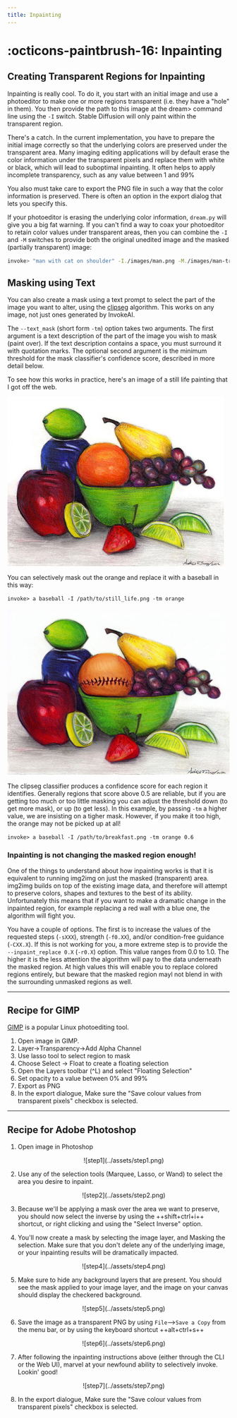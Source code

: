 ```yaml
---
title: Inpainting
---
```


# :octicons-paintbrush-16: Inpainting

## **Creating Transparent Regions for Inpainting**

Inpainting is really cool. To do it, you start with an initial image
and use a photoeditor to make one or more regions transparent
(i.e. they have a "hole" in them). You then provide the path to this
image at the dream> command line using the `-I` switch. Stable
Diffusion will only paint within the transparent region.

There's a catch. In the current implementation, you have to prepare
the initial image correctly so that the underlying colors are
preserved under the transparent area. Many imaging editing
applications will by default erase the color information under the
transparent pixels and replace them with white or black, which will
lead to suboptimal inpainting. It often helps to apply incomplete
transparency, such as any value between 1 and 99%

You also must take care to export the PNG file in such a way that the
color information is preserved. There is often an option in the export
dialog that lets you specify this.

If your photoeditor is erasing the underlying color information,
`dream.py` will give you a big fat warning. If you can't find a way to
coax your photoeditor to retain color values under transparent areas,
then you can combine the `-I` and `-M` switches to provide both the
original unedited image and the masked (partially transparent) image:

```bash
invoke> "man with cat on shoulder" -I./images/man.png -M./images/man-transparent.png
```

## **Masking using Text**

You can also create a mask using a text prompt to select the part of
the image you want to alter, using the <a
href="https://github.com/timojl/clipseg">clipseg</a> algorithm. This
works on any image, not just ones generated by InvokeAI.

The `--text_mask` (short form `-tm`) option takes two arguments. The
first argument is a text description of the part of the image you wish
to mask (paint over). If the text description contains a space, you must
surround it with quotation marks. The optional second argument is the
minimum threshold for the mask classifier's confidence score, described
in more detail below.

To see how this works in practice, here's an image of a still life
painting that I got off the web.

<img src="../assets/still-life-scaled.jpg">

You can selectively mask out the
orange and replace it with a baseball in this way:

~~~
invoke> a baseball -I /path/to/still_life.png -tm orange
~~~

<img src="../assets/still-life-inpainted.png">

The clipseg classifier produces a confidence score for each region it
identifies. Generally regions that score above 0.5 are reliable, but
if you are getting too much or too little masking you can adjust the
threshold down (to get more mask), or up (to get less). In this
example, by passing `-tm` a higher value, we are insisting on a tigher
mask. However, if you make it too high, the orange may not be picked
up at all!

~~~
invoke> a baseball -I /path/to/breakfast.png -tm orange 0.6
~~~


### Inpainting is not changing the masked region enough!

One of the things to understand about how inpainting works is that it
is equivalent to running img2img on just the masked (transparent)
area. img2img builds on top of the existing image data, and therefore
will attempt to preserve colors, shapes and textures to the best of
its ability. Unfortunately this means that if you want to make a
dramatic change in the inpainted region, for example replacing a red
wall with a blue one, the algorithm will fight you.

You have a couple of options. The first is to increase the values of
the requested steps (`-sXXX`), strength (`-f0.XX`), and/or
condition-free guidance (`-CXX.X`). If this is not working for you, a
more extreme step is to provide the `--inpaint_replace 0.X` (`-r0.X`)
option. This value ranges from 0.0 to 1.0. The higher it is the less
attention the algorithm will pay to the data underneath the masked
region. At high values this will enable you to replace colored regions
entirely, but beware that the masked region mayl not blend in with the
surrounding unmasked regions as well.

---

## Recipe for GIMP

[GIMP](https://www.gimp.org/) is a popular Linux photoediting tool.

1. Open image in GIMP.
2. Layer->Transparency->Add Alpha Channel
3. Use lasso tool to select region to mask
4. Choose Select -> Float to create a floating selection
5. Open the Layers toolbar (^L) and select "Floating Selection"
6. Set opacity to a value between 0% and 99%
7. Export as PNG
8. In the export dialogue, Make sure the "Save colour values from
   transparent pixels" checkbox is selected.

---

## Recipe for Adobe Photoshop

1. Open image in Photoshop

    <div align="center" markdown>![step1](../assets/step1.png)</div>

2. Use any of the selection tools (Marquee, Lasso, or Wand) to select the area you desire to inpaint.

    <div align="center" markdown>![step2](../assets/step2.png)</div>

3. Because we'll be applying a mask over the area we want to preserve, you should now select the inverse by using the ++shift+ctrl+i++ shortcut, or right clicking and using the "Select Inverse" option.

4. You'll now create a mask by selecting the image layer, and Masking the selection. Make sure that you don't delete any of the underlying image, or your inpainting results will be dramatically impacted.

    <div align="center" markdown>![step4](../assets/step4.png)</div>

5. Make sure to hide any background layers that are present. You should see the mask applied to your image layer, and the image on your canvas should display the checkered background.

    <div align="center" markdown>![step5](../assets/step5.png)</div>

6. Save the image as a transparent PNG by using `File`-->`Save a Copy` from the menu bar, or by using the keyboard shortcut ++alt+ctrl+s++

    <div align="center" markdown>![step6](../assets/step6.png)</div>

7. After following the inpainting instructions above (either through the CLI or the Web UI), marvel at your newfound ability to selectively invoke. Lookin' good!

    <div align="center" markdown>![step7](../assets/step7.png)</div>

8. In the export dialogue, Make sure the "Save colour values from transparent pixels" checkbox is selected.  
